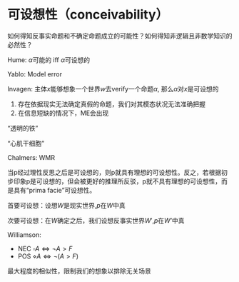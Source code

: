 # 可设想性（conceivability）

如何得知反事实命题和不确定命题成立的可能性？如何得知非逻辑且非数学知识的必然性？

Hume: $\alpha$可能的 iff $\alpha$可设想的

Yablo: Model error

Invagen: 主体$x$能够想象一个世界$w$去verify一个命题$\alpha$, 那么$\alpha$对$x$是可设想的

1. 存在依据现实无法确定真假的命题，我们对其模态状况无法准确把握
2. 在信息短缺的情况下，ME会出现



“透明的铁”

“心肌干细胞”



Chalmers: WMR

当p经过理性反思之后是可设想的，则p就具有理想的可设想性。反之，若根据初步印象p是可设想的，但会被更好的推理所反驳，p就不具有理想的可设想性，而是具有“prima facie”可设想性。

首要可设想：设想$W$是现实世界,$p$在$W$中真

次要可设想：在$W$确定之后，我们设想反事实世界$W'$,$p$在$W’$中真



Williamson:

- NEC $\square A \iff \lnot A>F$
- POS $\diamond A \iff \lnot (A>F)$

最大程度的相似性，限制我们的想象以排除无关场景